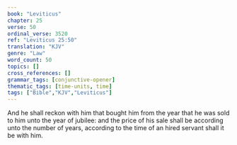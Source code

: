 ```yaml
---
book: "Leviticus"
chapter: 25
verse: 50
ordinal_verse: 3520
ref: "Leviticus 25:50"
translation: "KJV"
genre: "Law"
word_count: 50
topics: []
cross_references: []
grammar_tags: [conjunctive-opener]
thematic_tags: [time-units, time]
tags: ["Bible","KJV","Leviticus"]
---
```

And he shall reckon with him that bought him from the year that he was sold to him unto the year of jubilee: and the price of his sale shall be according unto the number of years, according to the time of an hired servant shall it be with him.
